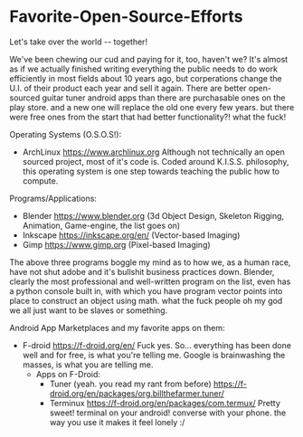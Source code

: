 # Favorite-Open-Source-Efforts
Let's take over the world -- together!

We've been chewing our cud and paying for it, too, haven't we?
It's almost as if we actually finished writing everything the public needs to do work efficiently in most fields about 10 years ago, but corperations change the U.I. of their product each year and sell it again.
There are better open-sourced guitar tuner android apps than there are purchasable ones on the play store. and a new one will replace the old one every few years. but there were free ones from the start that had better functionality?! what the fuck!

Operating Systems (O.S.O.S!):
- ArchLinux https://www.archlinux.org
    Although not technically an open sourced project, most of it's code is. Coded around K.I.S.S. philosophy, this operating system is one step towards teaching the public how to compute.
    
Programs/Applications:
- Blender https://www.blender.org (3d Object Design, Skeleton Rigging, Animation, Game-engine, the list goes on)
- Inkscape https://inkscape.org/en/ (Vector-based Imaging)
- Gimp https://www.gimp.org (Pixel-based Imaging)

The above three programs boggle my mind as to how we, as a human race, have not shut adobe and it's bullshit business practices down. Blender, clearly the most professional and well-written program on the list, even has a python console built in, with which you have program vector points into place to construct an object using math. what the fuck people oh my god we all just want to be slaves or something.
    
Android App Marketplaces and my favorite apps on them:
- F-droid https://f-droid.org/en/ Fuck yes. So... everything has been done well and for free, is what you're telling me. Google is brainwashing the masses, is what you are telling me.
    - Apps on F-Droid:
      - Tuner (yeah. you read my rant from before) https://f-droid.org/en/packages/org.billthefarmer.tuner/
      - Terminux https://f-droid.org/en/packages/com.termux/ Pretty sweet! terminal on your android! converse with your phone. the way you use it makes it feel lonely :/
      
    
